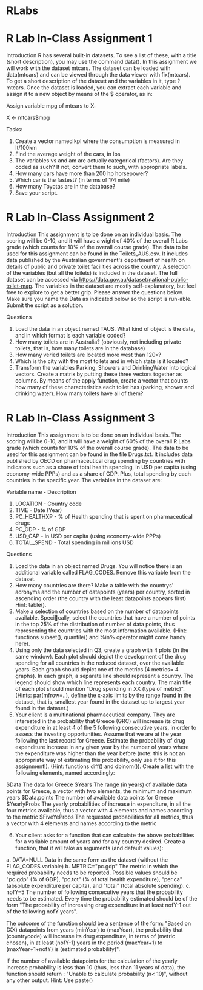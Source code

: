 # RLabs

# R Lab In-Class Assignment 1

Introduction
R has several built-in datasets. To see a list of these, with a title (short description), you may use the command data().
In this assignment we will work with the dataset mtcars. The dataset can be loaded with data(mtcars) and can be viewed through the data viewer with fix(mtcars).
To get a short description of the dataset and the variables in it, type ?mtcars. Once the dataset is loaded, you can extract each variable and assign it to a new object by means of the $ operator, as in:

Assign variable mpg of mtcars to X:

X <- mtcars$mpg

Tasks: 
1. Create a vector named kpl where the consumption is measured in lt/100km
2. Find the average weight of the cars, in lbs
3. The variables vs and am are actually categorical (factors). Are they coded as such? If not, convert them to such, with appropriate labels.
4. How many cars have more than 200 hp horsepower?
5. Which car is the fastest? (in terms of 1/4 mile)
6. How many Toyotas are in the database?
7. Save your script.

# R Lab In-Class Assignment 2

Introduction
This assignment is to be done on an individual basis. The scoring will be 0-10, and it will have a wight of 40% of the overall R Labs grade (which counts for 10% of the overall course grade). The data to be used for this assignment can be found in the Toilets_AUS.csv. It includes data published by the Australian government's department of health on details of public and private toilet facilities across the country. A selection of the variables (but all the toilets) is included in the dataset. The full dataset can be accessed via https://data.gov.au/dataset/national-public-toilet-map. The variables in the dataset are mostly self-explanatory, but feel free to explore to get a better grip. Please answer the questions below. Make sure you name the Data as indicated below so the script is run-able. Submit the script as a solution. 

Questions
1. Load the data in an object named TAUS. What kind of object is the data, and in which format is each variable coded? 
2. How many toilets are in Australia? (obviously, not including private toilets, that is, how many toilets
are in the database)
3. How many veried toilets are located more west than 120◦?
4. Which is the city with the most toilets and in which state is it located?
5. Transform the variables Parking, Showers and DrinkingWater into logical vectors. Create a matrix by putting these three vectors together as columns. By means of the apply function, create a vector that counts how many of these characteristics each toilet has (parking, shower and drinking water). How many toilets have all of them?

# R Lab In-Class Assignment 3

Introduction
This assignment is to be done on an individual basis. The scoring will be 0-10, and it will have a weight of 60% of the overall R Labs grade (which counts for 10% of the overall course grade). The data to be used for this assignment can be found in the file Drugs.txt. It includes data published by OECD on pharmaceutical drug spending by countries with indicators such as a share of total health spending, in USD per capita (using economy-wide PPPs) and as a share of GDP. Plus, total spending by
each countries in the specific year. The variables in the dataset are:

Variable name - Description

1. LOCATION - Country code
2. TIME - Date (Year)
3. PC_HEALTHXP - % of Health spending that is spent on pharmaceutical drugs
4. PC_GDP - % of GDP
5. USD_CAP - in USD per capita (using economy-wide PPPs)
6. TOTAL_SPEND - Total spending in millions USD

Questions
1. Load the data in an object named Drugs. You will notice there is an additional variable called FLAG_CODES. Remove this variable from the dataset.
2. How many countries are there? Make a table with the countrys' acronyms and the number of datapoints (years) per country, sorted in ascending order (the country with the least datapoints appears first) Hint: table().
3. Make a selection of countries based on the number of datapoints available. Specically, select the countries that have a number of points in the top 25% of the distribution of number of data points, thus representing the countries with the most information available. (Hint: functions subset(), quantile() and %in% operator might come handy here). 
4. Using only the data selected in Q3, create a graph with 4 plots (in the same window). Each plot should depict the development of the drug spending for all countries in the reduced dataset, over the available years. Each graph should depict one of the metrics (4 metrics= 4 graphs). In each graph, a separate line should represent a country. The legend should show which line represents each country. The main title of each plot should mention "Drug spending in XX (type of metric)".
(Hints: par(mfrow=..), define the x-axis limits by the range found in the dataset, that is, smallest year found in the dataset up to largest year found in the dataset.)
5. Your client is a multinational pharmaceutical company. They are interested in the probability that Greece (GRC) will increase its drug expenditure in at least 4 of the 5 following consecutive years, in order to assess the investing opportunities. Assume that we are at the year following the last record for Greece. Estimate the probability of drug expenditure increase in any given year by the number of years where the expenditure was higher than the year before (note: this is not an appropriate way of estimating this probability, only use it for this assignment!). (Hint: functions diff() and
dbinom()). Create a list with the following elements, named accordingly:

$Data The data for Greece
$Years The range (in years) of available data points for Greece, a vector with two elements, the minimum and maximum years
$Data.points The number of available data points for Greece
$YearlyProbs The yearly probabilities of increase in expenditure, in all the four metrics available, thus a vector with 4 elements and names according to the metric
$FiveYeProbs The requested probabilities for all metrics, thus a vector with 4 elements and names according to the metric

6. Your client asks for a function that can calculate the above probabilities for a variable amount of years and for any country desired. Create a function, that it will take as arguments (and default values):

a. DATA=NULL Data in the same form as the dataset (without the FLAG_CODES variable)
b. METRIC="pc.gdp" The metric in which the required probability needs to be reported. Possible values should be "pc.gdp" (% of GDP), "pc.tot" (% of total health expenditure), "per.ca" (absolute expenditure per capita), and "total" (total absolute spending).
c. nofY=5 The number of following consecutive years that the probability needs to be estimated. Every time the probability estimated should be of the form "The probability of increasing drug expenditure in at least nofY-1 out of the following nofY years". 

The outcome of the function should be a sentence of the form: "Based on (XX) datapoints from years (minYear) to (maxYear), the probability that (countrycode) will increase its drug expenditure, in terms of (metric chosen), in at
least (nofY-1) years in the period (maxYear+1) to (maxYear+1+nofY) is (estimated probability)".

If the number of available datapoints for the calculation of the yearly increase probability is less than 10 (thus, less than 11 years of data), the function should return : "Unable to calculate probability (n< 10)", without any other output.
Hint: Use paste()
